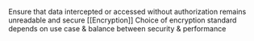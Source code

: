 Ensure that data intercepted or accessed without authorization remains unreadable and secure
[[Encryption]]
Choice of encryption standard depends on use case & balance between security & performance

